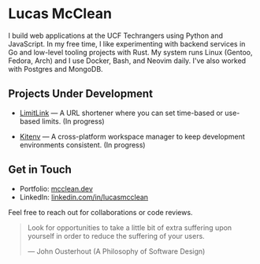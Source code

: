 # Lucas McClean

I build web applications at the UCF Techrangers using Python and JavaScript.
In my free time, I like experimenting with backend services in Go and
low-level tooling projects with Rust. My system runs Linux (Gentoo, Fedora,
Arch) and I use Docker, Bash, and Neovim daily. I've also worked with Postgres
and MongoDB.

## Projects Under Development

- [LimitLink](https://github.com/lucasmcclean/limitlink) —
    A URL shortener where you can set time-based or use-based limits.
    (In progress)

- [Kitenv](https://github.com/lucasmcclean/kitenv) —
    A cross-platform workspace manager to keep development environments
    consistent. (In progress)

## Get in Touch

- Portfolio: [mcclean.dev](https://mcclean.dev)
- LinkedIn: [linkedin.com/in/lucasmcclean](https://www.linkedin.com/in/lucasmcclean)

Feel free to reach out for collaborations or code reviews.

> Look for opportunities to take a little bit of extra suffering upon yourself
> in order to reduce the suffering of your users.
>
> — John Ousterhout (A Philosophy of Software Design)
